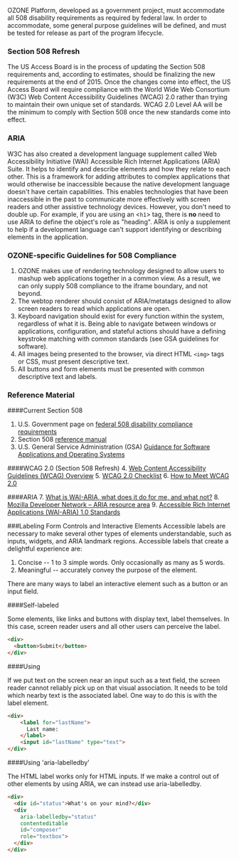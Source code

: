 
OZONE Platform, developed as a government project, must accommodate all 508 disability requirements as required by federal law. In order to accommodate, some general purpose guidelines will be defined, and must be tested for release as part of the program lifecycle.

### Section 508 Refresh

The US Access Board is in the process of updating the Section 508 requirements and, according to estimates, should be finalizing the new requirements at the end of 2015. Once the changes come into effect, the US Access Board will require compliance with the World Wide Web Consortium (W3C) Web Content Accessibility Guidelines (WCAG) 2.0 rather than trying to maintain their own unique set of standards. WCAG 2.0 Level AA will be the minimum to comply with Section 508 once the new standards come into effect.

### ARIA

W3C has also created a development language supplement called Web Accessibility Initiative (WAI) Accessible Rich Internet Applications (ARIA) Suite. It helps to identify and describe elements and how they relate to each other. This is a framework for adding attributes to complex applications that would otherwise be inaccessible because the native development language doesn't have certain capabilities. This enables technologies that have been inaccessible in the past to communicate more effectively with screen readers and other assistive technology devices. However, you don't need to double up. For example, if you are using an <`h1`> tag, there is **no** need to use ARIA to define the object's role as "heading". ARIA is only a supplement to help if a development language can't support identifying or describing elements in the application.

### OZONE-specific Guidelines for 508 Compliance
1. OZONE makes use of rendering technology designed to allow users to mashup web applications together in a common view. As a result, we can only supply 508 compliance to the iframe boundary, and not beyond.
2. The webtop renderer should consist of ARIA/metatags designed to allow screen readers to read which applications are open.
3. Keyboard navigation should exist for every function within the system, regardless of what it is. Being able to navigate between windows or applications, configuration, and stateful actions should have a defining keystroke matching with common standards (see GSA guidelines for software).
4. All images being presented to the browser, via direct HTML ```<img>``` tags or CSS, must present descriptive text.
5. All buttons and form elements must be presented with common descriptive text and labels.

### Reference Material
####Current Section 508
1. U.S. Government page on [federal 508 disability compliance requirements](https://www.section508.gov/)
2. Section 508 [reference manual](https://www.section508.gov/archive-section508-reference)
3. U.S. General Service Administration (GSA) [Guidance for Software Applications and Operating Systems](http://www.gsa.gov/graphics/staffoffices/508softwareandos.doc)

####WCAG 2.0 (Section 508 Refresh)
4. [Web Content Accessibility Guidelines (WCAG) Overview](http://www.w3.org/WAI/intro/wcag "Web Content Accessibility Guidelines Overview")
5. [WCAG 2.0 Checklist](http://www.w3.org/TR/2006/WD-WCAG20-20060427/appendixB.html "WCAG 2.0 Checklist")
6. [How to Meet WCAG 2.0](http://www.w3.org/WAI/WCAG20/quickref/ "How to Meet WCAG 2.0")

####ARIA
7. [What is WAI-ARIA, what does it do for me, and what not?](http://www.marcozehe.de/2014/03/27/what-is-wai-aria-what-does-it-do-for-me-and-what-not/ "What is WAI-ARIA, what does it do for me, and what not?")
8. [Mozilla Developer Network – ARIA resource area](https://developer.mozilla.org/en-US/docs/Web/Accessibility/ARIA "Mozilla Developer Network – ARIA resource area")
9. [Accessible Rich Internet Applications (WAI-ARIA) 1.0 Standards](http://www.w3.org/WAI/PF/aria/ "	Accessible Rich Internet Applications 1.0")


###Labeling Form Controls and Interactive Elements
Accessible labels are necessary to make several other types of elements understandable, such as inputs, widgets, and ARIA landmark regions. Accessible labels that create a delightful experience are:

1. Concise -- 1 to 3 simple words. Only occasionally as many as 5 words.
2. Meaningful -- accurately convey the purpose of the element.

There are many ways to label an interactive element such as a button or an input field.

####Self-labeled

Some elements, like links and buttons with display text, label themselves. In this case, screen reader users and all other users can perceive the label.
```HTML
<div>
  <button>Submit</button>
</div>
```

####Using <label>

If we put text on the screen near an input such as a text field, the screen reader cannot reliably pick up on that visual association. It needs to be told which nearby text is the associated label. One way to do this is with the label element.
```HTML
<div>
    <label for="lastName">
      Last name:
    </label>
    <input id="lastName" type="text">
</div>
```

####Using 'aria-labelledby'

The HTML label works only for HTML inputs. If we make a control out of other elements by using ARIA, we can instead use aria-labelledby.
```HTML
<div>
  <div id="status">What's on your mind?</div>
  <div
    aria-labelledby="status"
    contenteditable
    id="composer"
    role="textbox">
  </div>
</div>
```
